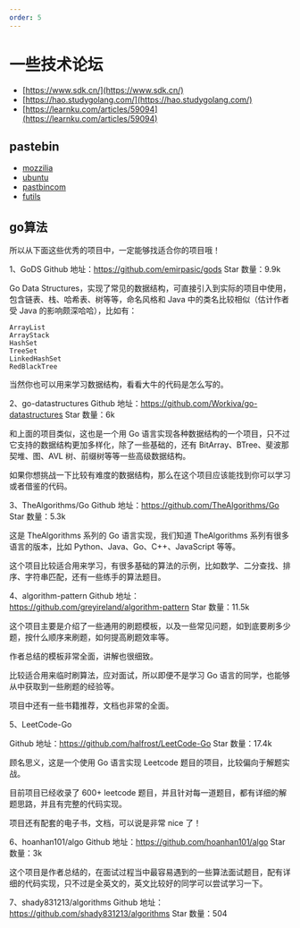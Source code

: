 ```yaml
---
order: 5
---
```

# 一些技术论坛

- [https://www.sdk.cn/](https://www.sdk.cn/)
- [https://hao.studygolang.com/](https://hao.studygolang.com/)
- [https://learnku.com/articles/59094](https://learnku.com/articles/59094)

## pastebin

- [mozzilia](https://pastebin.mozilla.org/)
- [ubuntu](https://pastebin.ubuntu.com/)
- [pastbincom](https://pastebin.com/)
- [futils](https://gist.futils.com/)

## go算法

所以从下面这些优秀的项目中，一定能够找适合你的项目哦！

1、GoDS
Github 地址：<https://github.com/emirpasic/gods>
Star 数量：9.9k

Go Data Structures，实现了常见的数据结构，可直接引入到实际的项目中使用，包含链表、栈、哈希表、树等等，命名风格和 Java 中的类名比较相似（估计作者受 Java 的影响颇深哈哈），比如有：

```
ArrayList
ArrayStack
HashSet
TreeSet
LinkedHashSet
RedBlackTree
```

当然你也可以用来学习数据结构，看看大牛的代码是怎么写的。

2、go-datastructures
Github 地址：<https://github.com/Workiva/go-datastructures>
Star 数量：6k

和上面的项目类似，这也是一个用 Go 语言实现各种数据结构的一个项目，只不过它支持的数据结构更加多样化，除了一些基础的，还有 BitArray、BTree、斐波那契堆、图、AVL 树、前缀树等等一些高级数据结构。

如果你想挑战一下比较有难度的数据结构，那么在这个项目应该能找到你可以学习或者借鉴的代码。

3、TheAlgorithms/Go
Github 地址：<https://github.com/TheAlgorithms/Go>
Star 数量：5.3k

这是 TheAlgorithms 系列的 Go 语言实现，我们知道 TheAlgorithms 系列有很多语言的版本，比如 Python、Java、Go、C++、JavaScript 等等。

这个项目比较适合用来学习，有很多基础的算法的示例，比如数学、二分查找、排序、字符串匹配，还有一些练手的算法题目。

4、algorithm-pattern
Github 地址：<https://github.com/greyireland/algorithm-pattern>
Star 数量：11.5k

这个项目主要是介绍了一些通用的刷题模板，以及一些常见问题，如到底要刷多少题，按什么顺序来刷题，如何提高刷题效率等。

作者总结的模板非常全面，讲解也很细致。

比较适合用来临时刷算法，应对面试，所以即便不是学习 Go 语言的同学，也能够从中获取到一些刷题的经验等。

项目中还有一些书籍推荐，文档也非常的全面。

5、LeetCode-Go

Github 地址：<https://github.com/halfrost/LeetCode-Go>
Star 数量：17.4k

顾名思义，这是一个使用 Go 语言实现 Leetcode 题目的项目，比较偏向于解题实战。

目前项目已经收录了 600+ leetcode 题目，并且针对每一道题目，都有详细的解题思路，并且有完整的代码实现。

项目还有配套的电子书，文档，可以说是非常 nice 了！

6、hoanhan101/algo
Github 地址：<https://github.com/hoanhan101/algo>
Star 数量：3k

这个项目是作者总结的，在面试过程当中最容易遇到的一些算法面试题目，配有详细的代码实现，只不过是全英文的，英文比较好的同学可以尝试学习一下。

7、shady831213/algorithms
Github 地址：<https://github.com/shady831213/algorithms>
Star 数量：504
